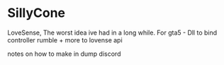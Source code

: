 # SillyCone
LoveSense, The worst idea ive had in a long while. For gta5 -  Dll to bind controller rumble + more to lovense api 


notes on how to make in dump discord


